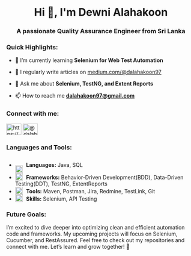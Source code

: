 <h1 align="center">Hi 👋, I'm Dewni Alahakoon</h1>
<h3 align="center">A passionate Quality Assurance Engineer from Sri Lanka</h3>

<h3 align="left">Quick Highlights:</h3>


- 🌱 I’m currently learning **Selenium for Web Test Automation**

- 📝 I regularly write articles on [medium.com/@dalahakoon97](medium.com/@dalahakoon97)

- 💬 Ask me about **Selenium, TestNG, and Extent Reports**

- 📫 How to reach me **dalahakoon97@gmail.com**

<h3 align="left">Connect with me:</h3>
<p align="left">
<a href="https://linkedin.com/in/https://www.linkedin.com/in/dewni-alahakoon-8a395b215/" target="blank"><img align="center" src="https://raw.githubusercontent.com/rahuldkjain/github-profile-readme-generator/master/src/images/icons/Social/linked-in-alt.svg" alt="https://www.linkedin.com/in/dewni-alahakoon-8a395b215/" height="30" width="40" /></a>
<a href="https://medium.com/@dalahakoon97" target="blank"><img align="center" src="https://raw.githubusercontent.com/rahuldkjain/github-profile-readme-generator/master/src/images/icons/Social/medium.svg" alt="@dalahakoon97" height="30" width="40" /></a>
</p>

<h3 align="left">Languages and Tools:</h3>
<ul>
  <li style="line-height: 3.0">
    <img src="https://img.icons8.com/?size=50&id=l0UsZRTvcGel&format=png&color=000000" alt="Tech Stack" width="20" style="vertical-align: bottom; margin-right: 5px;"/>
    <strong>Languages:</strong> Java, SQL
  </li>
  <li>
    <img src="https://img.icons8.com/?size=50&id=BCLFIDDYKOnA&format=png&color=000000" alt="Tech Stack" width="20" style="vertical-align: bottom; margin-right: 5px;"/>
    <strong>Frameworks:</strong> Behavior-Driven Development(BDD), Data-Driven Testing(DDT), TestNG, ExtentReports
  </li>
  <li>
    <img src="https://img.icons8.com/?size=50&id=Vh44ppGKSLoR&format=png&color=000000" alt="Tech Stack" width="20" style="vertical-align: bottom; margin-right: 5px;"/>
    <strong>Tools:</strong> Maven, Postman, Jira, Redmine, TestLink, Git
  </li>
  <li>
    <img src="https://img.icons8.com/?size=50&id=13118&format=png&color=000000" alt="Tech Stack" width="20" style="vertical-align: bottom; margin-right: 5px;"/>
    <strong>Skills:</strong> Selenium, API Testing
  </li>
</ul>

<h3 align="left">Future Goals:</h3>
<p align="left">
  I’m excited to dive deeper into optimizing clean and efficient automation code and frameworks. My upcoming projects will focus on Selenium, Cucumber, and RestAssured. Feel free to check out my repositories and connect with me. Let’s learn and grow together! 🚀

</p>
